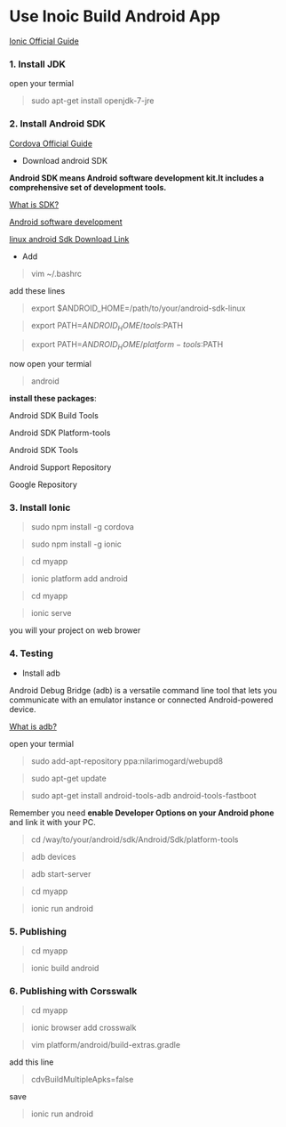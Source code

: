 # Use Inoic Build Android App

[Ionic Official Guide](http://ionicframework.com/docs/guide/installation.html)

### 1. Install JDK 

open your termial
>sudo apt-get install openjdk-7-jre

### 2. Install Android SDK  
[Cordova Official Guide](http://cordova.apache.org/docs/en/3.4.0/guide/platforms/android/index.html#Android%20Platform%20Guide)


* Download android SDK

__Android SDK means Android software development kit.It includes a comprehensive set of development tools.__

[What is SDK?](https://en.wikipedia.org/wiki/Software_development_kit)

[Android software development](https://en.wikipedia.org/wiki/Android_software_development)

[linux android Sdk Download Link](https://dl.google.com/android/android-sdk_r24.4.1-linux.tgz) 

* Add  

>vim  ~/.bashrc

add these lines
>export $ANDROID_HOME=/path/to/your/android-sdk-linux

>export PATH=$ANDROID_HOME/tools:$PATH

>export PATH=$ANDROID_HOME/platform-tools:$PATH


now open your termial 
>android 

__install these packages__:

Android SDK Build Tools

Android SDK Platform-tools

Android SDK Tools

Android Support Repository

Google Repository


### 3. Install Ionic
>sudo npm install -g cordova

>sudo npm install -g ionic

>cd myapp

>ionic platform add android

>cd myapp

>ionic serve

you will your project on web brower

### 4. Testing 

* Install adb 

Android Debug Bridge (adb) is a versatile command line tool that lets you communicate with an emulator instance or connected Android-powered device.

[What is adb?](https://developer.android.com/studio/command-line/adb.html)

open your termial
>sudo add-apt-repository ppa:nilarimogard/webupd8

>sudo apt-get update

>sudo apt-get install android-tools-adb android-tools-fastboot



Remember you need __enable Developer Options on your Android phone__ and link it with your PC.

>cd /way/to/your/android/sdk/Android/Sdk/platform-tools

>adb devices

>adb start-server 

>cd myapp

>ionic run android

### 5. Publishing
>cd myapp

>ionic build android

### 6. Publishing with Corsswalk
>cd myapp

>ionic browser add crosswalk

>vim platform/android/build-extras.gradle

add this line 
>cdvBuildMultipleApks=false

save 

>ionic run android







 
 